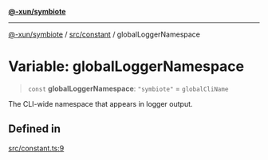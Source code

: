 [**@-xun/symbiote**](../../../README.md)

***

[@-xun/symbiote](../../../README.md) / [src/constant](../README.md) / globalLoggerNamespace

# Variable: globalLoggerNamespace

> `const` **globalLoggerNamespace**: `"symbiote"` = `globalCliName`

The CLI-wide namespace that appears in logger output.

## Defined in

[src/constant.ts:9](https://github.com/Xunnamius/symbiote/blob/6888363ae81ec0a004cfcb164e5a634c45aca6a9/src/constant.ts#L9)

